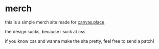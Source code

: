 # merch

this is a simple merch site made for [canvas.place](http://canvas.place).

the design sucks, because i suck at css.

if you know css and wanna make the site pretty, feel free to send a patch!
